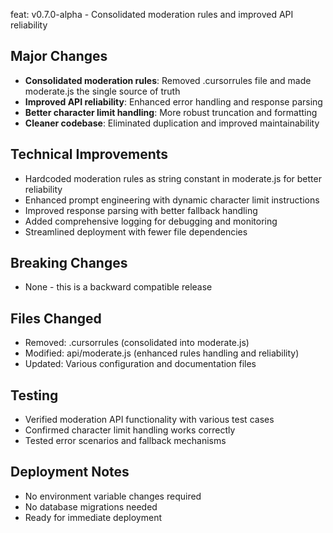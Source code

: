 feat: v0.7.0-alpha - Consolidated moderation rules and improved API reliability

## Major Changes
- **Consolidated moderation rules**: Removed .cursorrules file and made moderate.js the single source of truth
- **Improved API reliability**: Enhanced error handling and response parsing
- **Better character limit handling**: More robust truncation and formatting
- **Cleaner codebase**: Eliminated duplication and improved maintainability

## Technical Improvements
- Hardcoded moderation rules as string constant in moderate.js for better reliability
- Enhanced prompt engineering with dynamic character limit instructions
- Improved response parsing with better fallback handling
- Added comprehensive logging for debugging and monitoring
- Streamlined deployment with fewer file dependencies

## Breaking Changes
- None - this is a backward compatible release

## Files Changed
- Removed: .cursorrules (consolidated into moderate.js)
- Modified: api/moderate.js (enhanced rules handling and reliability)
- Updated: Various configuration and documentation files

## Testing
- Verified moderation API functionality with various test cases
- Confirmed character limit handling works correctly
- Tested error scenarios and fallback mechanisms

## Deployment Notes
- No environment variable changes required
- No database migrations needed
- Ready for immediate deployment 